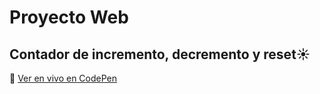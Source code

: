 # Proyecto Web

## Contador de incremento, decremento y reset☀️
🔗 [Ver en vivo en CodePen](https://codepen.io/Migle4/pen/ogbbQLw)
